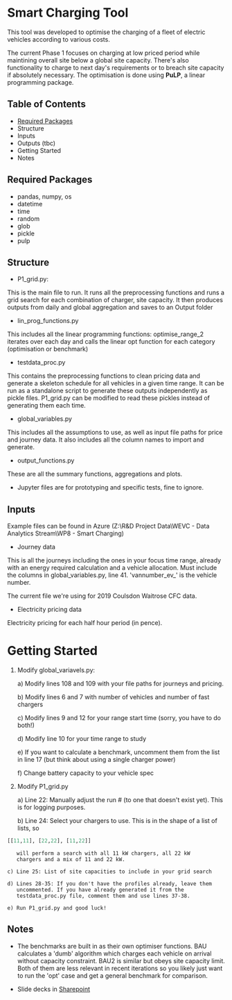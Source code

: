 # Smart Charging Tool
This tool was developed to optimise the charging of a fleet of electric
vehicles according to various costs.

The current Phase 1 focuses on charging at low priced period while
maintining overall site below a global site capacity. There's also
functionality to charge to next day's requirements or to breach site
capacity if absolutely necessary. The optimisation is done using **PuLP**,
a linear programming package.

## Table of Contents

* [Required Packages](https://github.com/st-FPS/Smart_charging_prototypes#required-packages)
* Structure
* Inputs
* Outputs (tbc)
* Getting Started
* Notes

## Required Packages
- pandas, numpy, os
- datetime
- time
- random
- glob
- pickle
- pulp

## Structure

- P1_grid.py:

This is the main file to run. It runs all the preprocessing functions
and runs a grid search for each combination of charger, site capacity.
It then produces outputs from daily and global aggregation and saves to
an Output folder

- lin_prog_functions.py

This includes all the linear programming functions:
optimise_range_2 iterates over each day and calls the linear opt
function for each category (optimisation or benchmark)

- testdata_proc.py

This contains the preprocessing functions to clean pricing data and
generate a skeleton schedule for all vehicles in a given time range.
It can be run as a standalone script to generate these outputs
independently as pickle files. P1_grid.py can be modified to read these
pickles instead of generating them each time.

- global_variables.py

This includes all the assumptions to use, as well as input file paths
for price and journey data. It also includes all the column names to
import and generate.

- output_functions.py

These are all the summary functions, aggregations and plots.

- Jupyter files are for prototyping and specific tests, fine to ignore.

## Inputs
Example files can be found in Azure (Z:\R&D Project Data\WEVC - Data Analytics Stream\WP8 - Smart Charging)

- Journey data

This is all the journeys including the ones in your focus time range,
already with an energy required calculation and a vehicle allocation.
Must include the columns in global_variables.py, line 41.
'vannumber_ev_' is the vehicle number.

The current file we're using for 2019 Coulsdon Waitrose CFC data.

- Electricity pricing data

Electricity pricing for each half hour period (in pence).

# Getting Started

1) Modify global_variavels.py:

    a) Modify lines 108 and 109 with your file paths for journeys and
   pricing.

    b) Modify lines 6 and 7 with number of vehicles and number of fast
       chargers

    c) Modify lines 9 and 12 for your range start time (sorry, you have
       to do both!)

    d) Modify line 10 for your time range to study

    e) If you want to calculate a benchmark, uncomment them from the
       list in line 17 (but think about using a single charger power)

    f) Change battery capacity to your vehicle spec

2) Modify P1_grid.py

    a) Line 22: Manually adjust the run # (to one that doesn't exist
       yet). This is for logging purposes.

    b) Line 24: Select your chargers to use. This is in the shape of a
       list of lists, so

```python
[[11,11], [22,22], [11,22]]
```

       will perform a search with all 11 kW chargers, all 22 kW
       chargers and a mix of 11 and 22 kW.

    c) Line 25: List of site capacities to include in your grid search

    d) Lines 28-35: If you don't have the profiles already, leave them
       uncommented. If you have already generated it from the
       testdata_proc.py file, comment them and use lines 37-38.

    e) Run P1_grid.py and good luck!

## Notes
- The benchmarks are built in as their own optimiser functions. BAU
calculates a 'dumb' algorithm which charges each vehicle on arrival
without capacity constraint. BAU2 is similar but obeys site capacity
limit. Both of them are less relevant in recent iterations so you
likely just want to run the 'opt' case and get a general benchmark for
comparison.

- Slide decks in [Sharepoint](https://flexpowerltd.sharepoint.com/:f:/s/WEVCMFC/ErXbpxa-1YtKo6P5XfcKhhIB92Bj8NSUSW9O0Oc_36hyGQ?e=X2TiLs)
